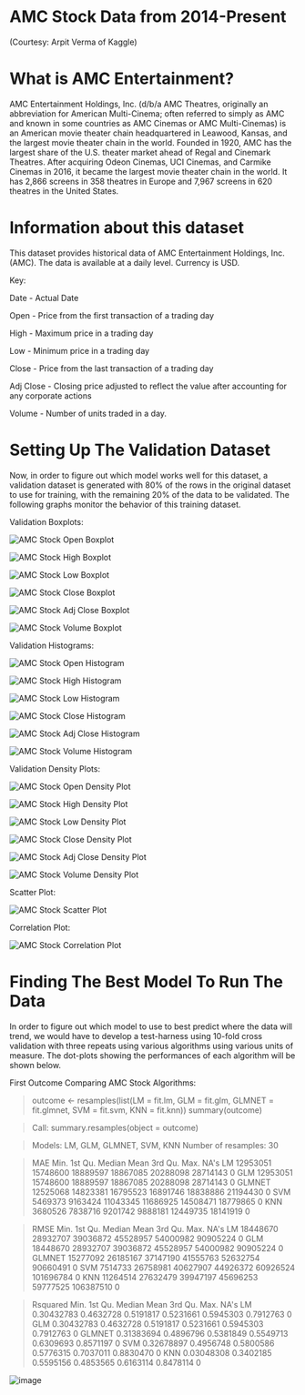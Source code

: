 # AMC Stock Data from 2014-Present

(Courtesy: Arpit Verma of Kaggle)

# What is AMC Entertainment?

AMC Entertainment Holdings, Inc. (d/b/a AMC Theatres, originally an abbreviation for American Multi-Cinema; often referred to simply as AMC and known in some countries as AMC Cinemas or AMC Multi-Cinemas) is an American movie theater chain headquartered in Leawood, Kansas, and the largest movie theater chain in the world. Founded in 1920, AMC has the largest share of the U.S. theater market ahead of Regal and Cinemark Theatres. After acquiring Odeon Cinemas, UCI Cinemas, and Carmike Cinemas in 2016, it became the largest movie theater chain in the world. It has 2,866 screens in 358 theatres in Europe and 7,967 screens in 620 theatres in the United States.

# Information about this dataset

This dataset provides historical data of AMC Entertainment Holdings, Inc. (AMC). The data is available at a daily level. Currency is USD.


Key:

Date - Actual Date

Open - Price from the first transaction of a trading day

High - Maximum price in a trading day

Low - Minimum price in a trading day

Close - Price from the last transaction of a trading day

Adj Close - Closing price adjusted to reflect the value after accounting for any corporate actions

Volume - Number of units traded in a day.

# Setting Up The Validation Dataset

Now, in order to figure out which model works well for this dataset, a validation dataset is generated with 80% of the rows in the original dataset to use for training, with the remaining 20% of the data to be validated. The following graphs monitor the behavior of this training dataset.

Validation Boxplots:

![AMC Stock Open Boxplot](https://user-images.githubusercontent.com/87962854/141599591-3e9b3e68-74cc-404f-bb8b-1cca39ff9593.png)

![AMC Stock High Boxplot](https://user-images.githubusercontent.com/87962854/141599605-7f86c0d1-8995-41af-bab4-40ef29746dfd.png)

![AMC Stock Low Boxplot](https://user-images.githubusercontent.com/87962854/141599612-13862abe-247a-4a31-aaa0-1763bc58e707.png)

![AMC Stock Close Boxplot](https://user-images.githubusercontent.com/87962854/141599625-14f2e4fb-3704-4780-ba2c-b594cfcfe489.png)

![AMC Stock Adj Close Boxplot](https://user-images.githubusercontent.com/87962854/141599632-9098fad2-7fb6-4219-a0cc-e0501ce2dbf5.png)

![AMC Stock Volume Boxplot](https://user-images.githubusercontent.com/87962854/141599642-c169d687-b8a3-4dfe-88fa-261464c9dd43.png)

Validation Histograms:

![AMC Stock Open Histogram](https://user-images.githubusercontent.com/87962854/141599735-d69845f6-803c-4e2e-b6e1-e4851fe90e57.png)

![AMC Stock High Histogram](https://user-images.githubusercontent.com/87962854/141599744-c60a2e3b-d1f5-4f45-813a-a56ac6d5e05f.png)

![AMC Stock Low Histogram](https://user-images.githubusercontent.com/87962854/141599752-41c4c725-abc6-48bf-b48c-a2726eeaf10e.png)

![AMC Stock Close Histogram](https://user-images.githubusercontent.com/87962854/141599762-6729f7ac-a788-43d6-a250-380207b96b8e.png)

![AMC Stock Adj Close Histogram](https://user-images.githubusercontent.com/87962854/141599771-b4dee698-92f0-49b8-8865-4a4ebd25ba72.png)

![AMC Stock Volume Histogram](https://user-images.githubusercontent.com/87962854/141599779-e8a2ed0a-7795-4ba6-a6bf-0a0b0734542f.png)

Validation Density Plots:

![AMC Stock Open Density Plot](https://user-images.githubusercontent.com/87962854/141600173-178d179e-e458-418a-a0ac-75bc5bc42d67.png)

![AMC Stock High Density Plot](https://user-images.githubusercontent.com/87962854/141600184-2f4d78ed-360c-4614-a82d-0162c0ba1216.png)

![AMC Stock Low Density Plot](https://user-images.githubusercontent.com/87962854/141600192-b7a3696d-a349-423d-be73-e3b3dc2e2d4f.png)

![AMC Stock Close Density Plot](https://user-images.githubusercontent.com/87962854/141600199-543566d2-1652-499d-8680-59795f7a9731.png)

![AMC Stock Adj Close Density Plot](https://user-images.githubusercontent.com/87962854/141600206-380eac98-96df-442c-93d5-0c20d6074517.png)

![AMC Stock Volume Density Plot](https://user-images.githubusercontent.com/87962854/141600213-aba15111-5181-466c-b5cd-7e4909ae4a86.png)

Scatter Plot:

![AMC Stock Scatter Plot](https://user-images.githubusercontent.com/87962854/141600390-2bb17c6f-239c-4c8c-9f5a-83a53488ce91.png)

Correlation Plot:

![AMC Stock Correlation Plot](https://user-images.githubusercontent.com/87962854/141600413-9ff9da4a-d636-4f9f-a740-0e9066529dbd.png)

# Finding The Best Model To Run The Data

In order to figure out which model to use to best predict where the data will trend, we would have to develop a test-harness using 10-fold cross validation with three repeats using various algorithms using various units of measure. The dot-plots showing the performances of each algorithm will be shown below.

First Outcome Comparing AMC Stock Algorithms:

> outcome <- resamples(list(LM = fit.lm, GLM = fit.glm, GLMNET = fit.glmnet, SVM = fit.svm, KNN = fit.knn))
> summary(outcome)

> Call:
> summary.resamples(object = outcome)

> Models: LM, GLM, GLMNET, SVM, KNN 
> Number of resamples: 30 

> MAE 
>            Min.  1st Qu.   Median     Mean  3rd Qu.     Max. NA's
> LM     12953051 15748600 18889597 18867085 20288098 28714143    0
> GLM    12953051 15748600 18889597 18867085 20288098 28714143    0
> GLMNET 12525068 14823381 16795523 16891746 18838886 21194430    0
> SVM     5469373  9163424 11043345 11686925 14508471 18779865    0
> KNN     3680526  7838716  9201742  9888181 12449735 18141919    0

> RMSE 
>            Min.  1st Qu.   Median     Mean  3rd Qu.      Max. NA's
> LM     18448670 28932707 39036872 45528957 54000982  90905224    0
> GLM    18448670 28932707 39036872 45528957 54000982  90905224    0
> GLMNET 15277092 26185167 37147190 41555763 52632754  90660491    0
> SVM     7514733 26758981 40627907 44926372 60926524 101696784    0
> KNN    11264514 27632479 39947197 45696253 59777525 106387510    0

> Rsquared 
>              Min.   1st Qu.    Median      Mean   3rd Qu.      Max. NA's
> LM     0.30432783 0.4632728 0.5191817 0.5231661 0.5945303 0.7912763    0
> GLM    0.30432783 0.4632728 0.5191817 0.5231661 0.5945303 0.7912763    0
> GLMNET 0.31383694 0.4896796 0.5381849 0.5549713 0.6309693 0.8571197    0
> SVM    0.32678897 0.4956748 0.5800586 0.5776315 0.7037011 0.8830470    0
> KNN    0.03048308 0.3402185 0.5595156 0.4853565 0.6163114 0.8478114    0

![image](https://user-images.githubusercontent.com/87962854/141601003-74475134-2e49-4a35-b382-31b21d8ad270.png)
